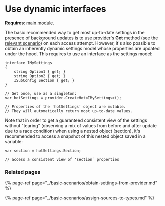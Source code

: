 # Use dynamic interfaces

**Requires**: [main module](../modules/configuration.md).

The basic recommended way to get most up-to-date settings in the presence of background updates is to use [provider](../concepts-and-basics/configuration-provider.md)'s **Get** method \(see the [relevant scenario](../basic-scenarios/obtain-settings-from-provider.md)\) on each access attempt. However, it's also possible to obtain an inherently dynamic settings model whose properties are updated under the hood. This requires to use an interface as the settings model:

```text
interface IMySettings
{
    string Option1 { get; }
    string Option2 { get; }
    ISubConfig Section { get; }
}

// Get once, use as a singleton:
var hotSettings = provider.CreateHot<IMySettings>(); 

// Properties of the 'hotSettings' object are mutable. 
// They will automatically return most up-to-date values.
```

Note that in order to get a guaranteed consistent view of the settings without "tearing" \(observing a mix of values from before and after update due to a race condition\) when using a nested object \(section\), it's recommended to access a snapshot of this nested object saved in a variable:

```text
var section = hotSettings.Section;

// access a consistent view of 'section` properties
```

### Related pages

{% page-ref page="../basic-scenarios/obtain-settings-from-provider.md" %}

{% page-ref page="../basic-scenarios/assign-sources-to-types.md" %}

